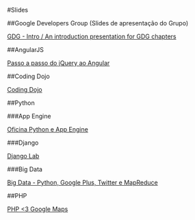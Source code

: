 #Slides

##Google Developers Group (Slides de apresentação do Grupo)

[GDG - Intro / An introduction presentation for GDG chapters](https://github.com/erickmendonca/gdg-intro)

##AngularJS

[Passo a passo do jQuery ao Angular](http://cironunes.com/jquery-to-angular/)

##Coding Dojo

[Coding Dojo](https://speakerdeck.com/erickmendonca/coding-dojo)

##Python

###App Engine

[Oficina Python e App Engine](https://speakerdeck.com/rodrigoamaral/oficina-python-e-google-app-engine)

###Django

[Django Lab](https://github.com/GDGAracaju/gdg-django-lab)

###Big Data

[Big Data - Python, Google Plus, Twitter e MapReduce](https://speakerdeck.com/erickmendonca/big-data-google-plus-python-e-map-reduce)

##PHP

[PHP <3 Google Maps](https://speakerdeck.com/malukenho/php-3-google-maps)
